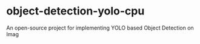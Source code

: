 # object-detection-yolo-cpu 
An open-source project for implementing YOLO based Object Detection on Imag